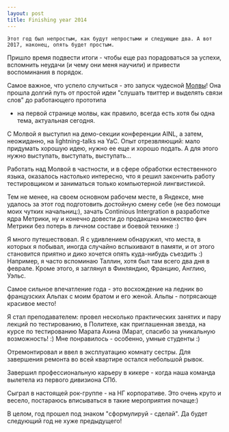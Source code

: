```yaml
---
layout: post
title: Finishing year 2014 
---
```


    Этот год был непростым, как будут непростыми и следующие два. А вот 2017, наконец, опять будет простым.

Пришло время подвести итоги - чтобы еще раз порадоваться за успехи, вспомнить неудачи 
(и чему они меня научили) и привести воспоминания в порядок.

Самое важное, что успело случиться - это запуск чудесной [Молвы](http://molva.spb.ru)! 
Она прошла долгий путь от простой идеи "слушать твиттер и выделять связи слов" до работающего прототипа 
- на первой странице молвы, как правило, всегда есть хотя бы одна тема, актуальная сегодня.

С Молвой я выступил на демо-секции конференции AINL, а затем, неожиданно, на lightning-talks на YaC.
Опыт отрезвляющий: мало придумать хорошую идею, нужно ее еще и хорошо подать. А для этого нужно
выступать, выступать, выступать...

Работать над Молвой в частности, и в сфере обработки естественного языка, оказалось настолько интересно,
что я решил закончить работу тестировщиком и заниматься только компьютерной лингвистикой.

Тем не менее, на своем основном рабочем месте, в Яндексе, мне удалось за этот год
подготовить достойную смену себе (не без помощи моих чутких начальниц:), зачать Continious Intergration
в разработке ядра Метрики, ну и конечно довести до продакшна множество фич Метрики без потерь 
в личном составе и боевой технике :)

Я много путешествовал. Я с удивлением обнаружил, что места, в которых я побывал, иногда случайно вспыхивают 
в памяти, и от этого становится приятно и дико хочется опять куда-нибудь съездить :)
Например, я часто вспоминаю Таллин, хотя был там всего два дня в феврале.
Кроме этого, я заглянул в Финляндию, Францию, Англию, Уэльс. 

Самое сильное впечатление года - это восхождение на ледник во французских Альпах с моим братом 
и его женой. Альпы - потрясающе красивое место!

Я стал преподавателем: провел несколько практических занятих и пару лекций по тестированию, в Политехе,
как приглашенная звезда, на курсе по тестированию Марата Ахина (Марат, спасибо за уникальную возможность! :)
Мне понравилось - особенно, умные студенты :)

Отремонтировал и ввел в эксплуатацию комнату сестры. Для завершения ремонта во всей квартире остался небольшой рывок.

Завершил профессиональную карьеру в кикере - когда наша команда вылетела из первого дивизиона СПб.

Сыграл в настоящей рок-группе - на НГ корпоративе. Это очень круто и весело, постараюсь вписываться в такие 
мероприятия почаще:)

В целом, год прошел под знаком "сформулируй - сделай". Да будет следующий год не хуже предыдущего!
